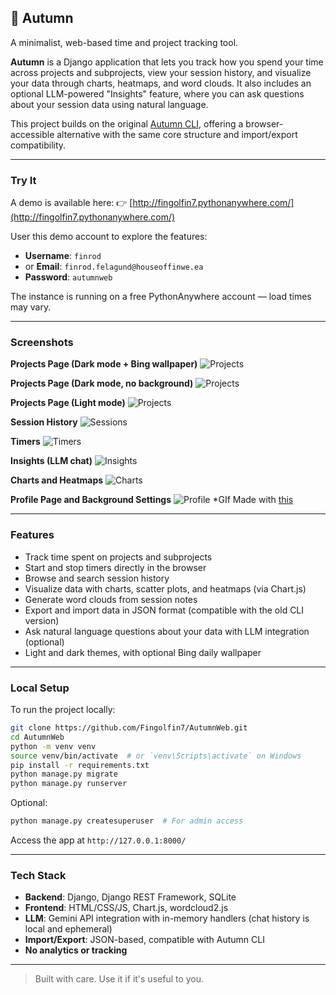 ## 🍁 Autumn 

A minimalist, web-based time and project tracking tool.

**Autumn** is a Django application that lets you track how you spend your time across projects and subprojects, view your session history, and visualize your data through charts, heatmaps, and word clouds. It also includes an optional LLM-powered "Insights" feature, where you can ask questions about your session data using natural language.

This project builds on the original [Autumn CLI](https://github.com/Fingolfin7/Autumn), offering a browser-accessible alternative with the same core structure and import/export compatibility.

---

### Try It

A demo is available here:
👉 [http://fingolfin7.pythonanywhere.com/](http://fingolfin7.pythonanywhere.com/)

User this demo account to explore the features:
- **Username**: `finrod` 
- or **Email**: `finrod.felagund@houseoffinwe.ea`
- **Password**: `autumnweb`

The instance is running on a free PythonAnywhere account — load times may vary.

---

### Screenshots

**Projects Page (Dark mode + Bing wallpaper)**
![Projects](https://github.com/user-attachments/assets/ea91c1d7-4ed5-4891-ab57-36daa2fdde27)

**Projects Page (Dark mode, no background)**
![Projects](https://github.com/user-attachments/assets/9d0f9211-f7c8-4359-91c8-90de571d4c29)

**Projects Page (Light mode)**
![Projects](https://github.com/user-attachments/assets/a2c24c0f-ca49-447c-9072-83066797e766)

**Session History**
![Sessions](https://github.com/user-attachments/assets/f79a7097-0f2a-40d5-9190-a71b0bafe65e)

**Timers**
![Timers](https://github.com/user-attachments/assets/2933c467-15cd-4191-befa-5bea096229f3)

**Insights (LLM chat)**
![Insights](https://github.com/user-attachments/assets/a6ae39f0-e972-418a-9989-f3b62c2cd4dd)

**Charts and Heatmaps**
![Charts](https://github.com/user-attachments/assets/382046ca-7a65-46d9-851f-6185738ce2fb)

**Profile Page and Background Settings**
![Profile](https://github.com/user-attachments/assets/2409abdc-847a-4fbd-ac51-ba996174226d)
*GIf Made with [this](https://github.com/Fingolfin7/GIF-Maker)

---

### Features

* Track time spent on projects and subprojects
* Start and stop timers directly in the browser
* Browse and search session history
* Visualize data with charts, scatter plots, and heatmaps (via Chart.js)
* Generate word clouds from session notes
* Export and import data in JSON format (compatible with the old CLI version)
* Ask natural language questions about your data with LLM integration (optional)
* Light and dark themes, with optional Bing daily wallpaper

---

### Local Setup

To run the project locally:

```bash
git clone https://github.com/Fingolfin7/AutumnWeb.git
cd AutumnWeb
python -m venv venv
source venv/bin/activate  # or `venv\Scripts\activate` on Windows
pip install -r requirements.txt
python manage.py migrate
python manage.py runserver
```

Optional:

```bash
python manage.py createsuperuser  # For admin access
```

Access the app at `http://127.0.0.1:8000/`

---

### Tech Stack

* **Backend**: Django, Django REST Framework, SQLite
* **Frontend**: HTML/CSS/JS, Chart.js, wordcloud2.js
* **LLM**: Gemini API integration with in-memory handlers (chat history is local and ephemeral)
* **Import/Export**: JSON-based, compatible with Autumn CLI
* **No analytics or tracking**

---

> Built with care. Use it if it's useful to you.
